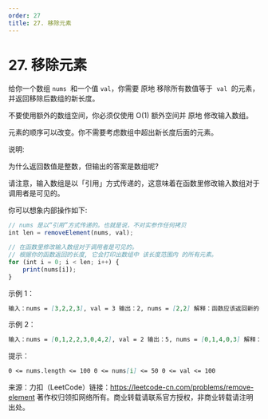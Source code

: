 ```yaml
---
order: 27
title: 27. 移除元素
---
```


# 27. 移除元素

给你一个数组 `nums`  和一个值 `val`，你需要 原地 移除所有数值等于  `val`  的元素，并返回移除后数组的新长度。

不要使用额外的数组空间，你必须仅使用 O(1) 额外空间并 原地 修改输入数组。

元素的顺序可以改变。你不需要考虑数组中超出新长度后面的元素。



说明:

为什么返回数值是整数，但输出的答案是数组呢?

请注意，输入数组是以「引用」方式传递的，这意味着在函数里修改输入数组对于调用者是可见的。

你可以想象内部操作如下:

```javascript
// nums 是以“引用”方式传递的。也就是说，不对实参作任何拷贝
int len = removeElement(nums, val);

// 在函数里修改输入数组对于调用者是可见的。
// 根据你的函数返回的长度, 它会打印出数组中 该长度范围内 的所有元素。
for (int i = 0; i < len; i++) {
    print(nums[i]);
}
```

示例 1：

```markdown
输入：nums = [3,2,2,3], val = 3 输出：2, nums = [2,2] 解释：函数应该返回新的长度 2, 并且 nums 中的前两个元素均为 2。你不需要考虑数组中超出新长度后面的元素。例如，函数返回的新长度为 2 ，而 nums = [2,2,3,3] 或 nums = [2,2,0,0]，也会被视作正确答案。
```

示例 2：

```markdown
输入：nums = [0,1,2,2,3,0,4,2], val = 2 输出：5, nums = [0,1,4,0,3] 解释：函数应该返回新的长度 5, 并且 nums 中的前五个元素为 0, 1, 3, 0, 4。注意这五个元素可为任意顺序。你不需要考虑数组中超出新长度后面的元素。
```



提示：

```markdown
0 <= nums.length <= 100 0 <= nums[i] <= 50 0 <= val <= 100
```

来源：力扣（LeetCode）链接：https://leetcode-cn.com/problems/remove-element 著作权归领扣网络所有。商业转载请联系官方授权，非商业转载请注明出处。

